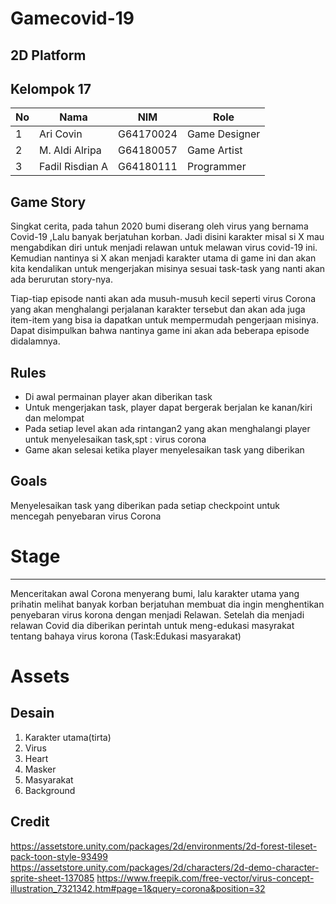 # Gamecovid-19

2D Platform
---
Kelompok 17
---
| No| Nama           | NIM        | Role          |  
|---|----------------|------------|---------------|
| 1 | Ari Covin      | G64170024  | Game Designer |
| 2 | M. Aldi Alripa | G64180057  | Game Artist   |
| 3 | Fadil Risdian A| G64180111  | Programmer    |

Game Story
---
Singkat cerita, pada tahun 2020 bumi diserang oleh virus yang bernama Covid-19 ,Lalu banyak berjatuhan korban. Jadi disini karakter  misal si X  mau mengabdikan diri untuk menjadi relawan untuk melawan virus covid-19 ini. Kemudian nantinya si X akan menjadi karakter utama di game ini dan akan kita kendalikan untuk mengerjakan misinya sesuai task-task yang nanti akan ada berurutan story-nya.

Tiap-tiap episode nanti akan ada musuh-musuh kecil seperti virus Corona yang akan menghalangi perjalanan karakter tersebut dan akan ada juga item-item yang bisa ia dapatkan untuk mempermudah pengerjaan misinya. Dapat disimpulkan bahwa nantinya game ini akan ada beberapa episode didalamnya.

Rules 
---
+ Di awal permainan player akan diberikan task
+ Untuk mengerjakan task, player dapat bergerak berjalan ke kanan/kiri dan melompat
+ Pada setiap level akan ada rintangan2 yang akan menghalangi player untuk menyelesaikan task,spt : virus corona
+ Game akan selesai ketika player menyelesaikan task yang diberikan

Goals
---
Menyelesaikan task yang diberikan pada setiap checkpoint untuk mencegah penyebaran virus Corona

Stage
===

---
Menceritakan awal Corona menyerang bumi, lalu karakter utama yang prihatin melihat banyak korban berjatuhan membuat dia ingin menghentikan penyebaran virus korona dengan menjadi Relawan. Setelah dia menjadi relawan Covid dia diberikan perintah untuk meng-edukasi masyrakat tentang bahaya virus korona (Task:Edukasi masyarakat)


Assets
===
Desain
---
1. Karakter utama(tirta)
2. Virus
3. Heart
4. Masker
5. Masyarakat
6. Background

Credit
---
https://assetstore.unity.com/packages/2d/environments/2d-forest-tileset-pack-toon-style-93499
https://assetstore.unity.com/packages/2d/characters/2d-demo-character-sprite-sheet-137085
https://www.freepik.com/free-vector/virus-concept-illustration_7321342.htm#page=1&query=corona&position=32


